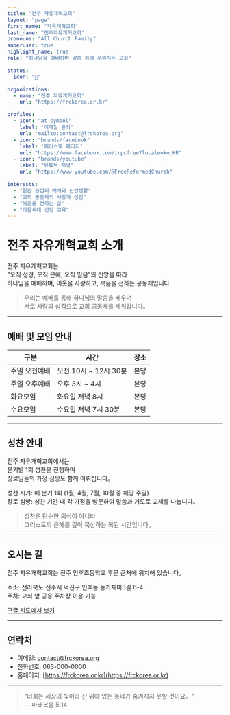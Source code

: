 ```yaml
---
title: "전주 자유개혁교회"
layout: "page"
first_name: "자유개혁교회"
last_name: "전주자유개혁교회"
pronouns: "All Church Family"
superuser: true
highlight_name: true
role: "하나님을 예배하며 말씀 위에 세워지는 교회"

status:
  icon: "📖"

organizations:
  - name: "전주 자유개혁교회"
    url: "https://frckorea.or.kr"

profiles:
  - icon: "at-symbol"
    label: "이메일 문의"
    url: "mailto:contact@frckorea.org"
  - icon: "brands/facebook"
    label: "페이스북 페이지"
    url: "https://www.facebook.com/irpcfree?locale=ko_KR"
  - icon: "brands/youtube"
    label: "유튜브 채널"
    url: "https://www.youtube.com/@FreeReformedChurch"

interests:
  - "말씀 중심의 예배와 신앙생활"
  - "교회 공동체의 사랑과 섬김"
  - "복음을 전하는 삶"
  - "다음세대 신앙 교육"
---
```


# 전주 자유개혁교회 소개

전주 자유개혁교회는  
"오직 성경, 오직 은혜, 오직 믿음"의 신앙을 따라  
하나님을 예배하며, 이웃을 사랑하고, 복음을 전하는 공동체입니다.

> 우리는 예배를 통해 하나님의 말씀을 배우며  
> 서로 사랑과 섬김으로 교회 공동체를 세워갑니다。

---

## 예배 및 모임 안내

| 구분 | 시간 | 장소 |
|------|------|------|
| 주일 오전예배 | 오전 10시 ~ 12시 30분 | 본당 |
| 주일 오후예배 | 오후 3시 ~ 4시 | 본당 |
| 화요모임 | 화요일 저녁 8시 | 본당 |
| 수요모임 | 수요일 저녁 7시 30분 | 본당 |

---

## 성찬 안내

전주 자유개혁교회에서는  
분기별 1회 성찬을 진행하며  
장로님들의 가정 심방도 함께 이뤄집니다。

성찬 시기: 매 분기 1회 (1월, 4월, 7월, 10월 중 해당 주일)  
장로 심방: 성찬 기간 내 각 가정을 방문하여 말씀과 기도로 교제를 나눕니다。

> 성찬은 단순한 의식이 아니라  
> 그리스도의 은혜를 깊이 묵상하는 복된 시간입니다。

---

## 오시는 길

전주 자유개혁교회는 전주 인후초등학교 후문 근처에 위치해 있습니다。

주소: 전라북도 전주시 덕진구 인후동 동가재미3길 6-4  
주차: 교회 앞 공용 주차장 이용 가능  

[구글 지도에서 보기](https://www.google.com/maps/place/%EC%9E%90%EC%9C%A0%EA%B0%9C%ED%98%81%EA%B5%90%ED%9A%8C/data=!3m1!4b1!4m6!3m5!1s0x3570237ce2bac0af:0xc0d43b2a9d13920b!8m2!3d35.8316883!4d127.1615202)

---

## 연락처

- 이메일: contact@frckorea.org  
- 전화번호: 063-000-0000  
- 홈페이지: [https://frckorea.or.kr](https://frckorea.or.kr)

---

> "너희는 세상의 빛이라 산 위에 있는 동네가 숨겨지지 못할 것이요。"  
> — 마태복음 5:14
